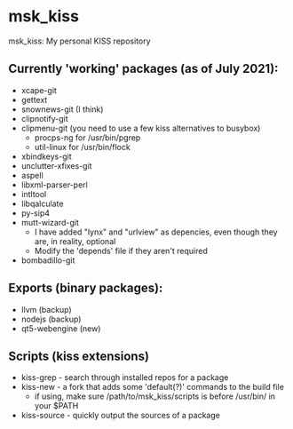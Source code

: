 # msk_kiss
msk_kiss: My personal KISS repository

## Currently 'working' packages (as of July 2021):
- xcape-git
- gettext
- snownews-git (I think)
- clipnotify-git
- clipmenu-git (you need to use a few kiss alternatives to busybox)
	- procps-ng for /usr/bin/pgrep
	- util-linux for /usr/bin/flock
- xbindkeys-git
- unclutter-xfixes-git
- aspell
- libxml-parser-perl
- intltool
- libqalculate
- py-sip4
- mutt-wizard-git
    - I have added "lynx" and "urlview" as depencies, even though they are, in reality, optional
    - Modify the 'depends' file if they aren't required
- bombadillo-git

## Exports (binary packages):
- llvm (backup)
- nodejs (backup)
- qt5-webengine (new)

## Scripts (kiss extensions)
- kiss-grep - search through installed repos for a package
- kiss-new - a fork that adds some 'default(?)' commands to the build file
	- if using, make sure /path/to/msk_kiss/scripts is before /usr/bin/ in your $PATH
- kiss-source - quickly output the sources of a package
